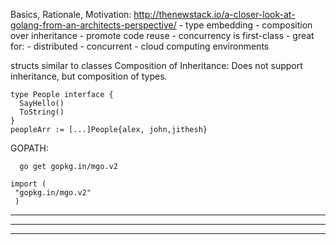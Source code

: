 Basics, Rationale, Motivation:
  http://thenewstack.io/a-closer-look-at-golang-from-an-architects-perspective/
    - type embedding
      - composition over inheritance
      - promote code reuse
    - concurrency is first-class
    - great for:
      - distributed
      - concurrent
      - cloud computing environments

  structs similar to classes
  Composition of Inheritance:  Does not support inheritance, but composition of types.

  ```
  type People interface {
    SayHello()
    ToString()
  }
  peopleArr := [...]People{alex, john,jithesh}
  ```

  GOPATH:
  ```
    go get gopkg.in/mgo.v2

  import (
   "gopkg.in/mgo.v2"
   )
  ```
  _____________
  _____________
  _____________
